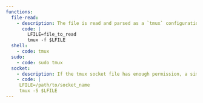 ```yaml
---
functions:
  file-read:
    - description: The file is read and parsed as a `tmux` configuration file, part of the first invalid line is returned in an error message.
      code: |
        LFILE=file_to_read
        tmux -f $LFILE
  shell:
    - code: tmux
  sudo:
    - code: sudo tmux
  socket:
    - description: If the tmux socket file has enough permission, a simple user can connect that socket via tmux itself and escalate privilege.
    - code: |
     LFILE=/path/to/socket_name
     tmux -S $LFILE
---
```

